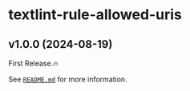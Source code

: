 # textlint-rule-allowed-uris

## v1.0.0 (2024-08-19)

First Release.🔥

See [`README.md`](/README.md) for more information.
